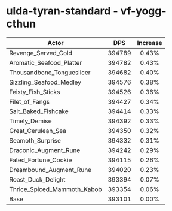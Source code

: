 # ulda-tyran-standard - vf-yogg-cthun
| Actor | DPS | Increase |
|---|:---:|:---:|
|Revenge_Served_Cold|394789|0.43%|
|Aromatic_Seafood_Platter|394782|0.43%|
|Thousandbone_Tongueslicer|394682|0.40%|
|Sizzling_Seafood_Medley|394576|0.38%|
|Feisty_Fish_Sticks|394526|0.36%|
|Filet_of_Fangs|394427|0.34%|
|Salt_Baked_Fishcake|394414|0.33%|
|Timely_Demise|394392|0.33%|
|Great_Cerulean_Sea|394350|0.32%|
|Seamoth_Surprise|394332|0.31%|
|Draconic_Augment_Rune|394242|0.29%|
|Fated_Fortune_Cookie|394115|0.26%|
|Dreambound_Augment_Rune|394020|0.23%|
|Roast_Duck_Delight|393394|0.07%|
|Thrice_Spiced_Mammoth_Kabob|393354|0.06%|
|Base|393101|0.00%|
